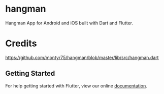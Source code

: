 # hangman

Hangman App for Android and iOS built with Dart and Flutter.

# Credits
https://github.com/montyr75/hangman/blob/master/lib/src/hangman.dart

## Getting Started

For help getting started with Flutter, view our online
[documentation](https://flutter.io/).
